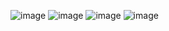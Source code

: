 ![image](https://github.com/feiwang6079/cmpe202/tree/master/lab10/img/1.png)
![image](https://github.com/feiwang6079/cmpe202/tree/master/lab10/img/2.png)
![image](https://github.com/feiwang6079/cmpe202/tree/master/lab10/img/3.png)
![image](https://github.com/feiwang6079/cmpe202/tree/master/lab10/img/4.png)
